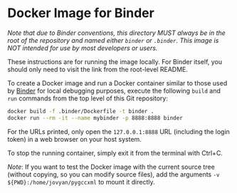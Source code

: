 # Docker Image for Binder

<!--
This is derived from the following setup:
https://github.com/RobotLocomotion/drake/tree/dc2a9394d/.binder
-->

*Note that due to Binder conventions, this directory MUST always be in the root
of the repository and named either `binder` or `.binder`. This image is NOT
intended for use by most developers or users.*

These instructions are for running the image locally. For Binder itself, you
should only need to visit the link from the root-level README.

To create a Docker image and run a Docker container similar to those used by
[Binder](https://mybinder.org) for local debugging purposes, execute the
following `build` and `run` commands from the top level of this Git repository:

```bash
docker build -f .binder/Dockerfile -t binder .
docker run --rm -it --name mybinder -p 8888:8888 binder
```

For the URLs printed, only open the `127.0.0.1:8888` URL (including the login
token) in a web browser on your host system.

To stop the running container, simply exit it from the terminal with Ctrl+C.

*Note*: If you want to test the Docker image with the current source tree
(without copying, so you can modify source files), add the arguments
`-v ${PWD}:/home/jovyan/pygccxml` to mount it directly.
